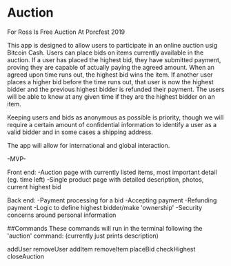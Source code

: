 # Auction
For Ross Is Free Auction At Porcfest 2019

This app is designed to allow users to participate in an online auction usig Bitcoin Cash.  Users can place bids on items currently available in the auction.  If a user has placed the highest bid, they have submitted payment, proving they are capable of actually paying the agreed amount.  When an agreed upon time runs out, the highest bid wins the item.  If another user places a higher bid before the time runs out, that user is now the highest bidder and the previous highest bidder is refunded their payment.  The users will be able to know at any given time if they are the highest bidder on an item.

Keeping users and bids as anonymous as possible is priority, though we will require a certain amount of confidential information to identify a user as a valid bidder and in some cases a shipping address.

The app will allow for international and global interaction.

-MVP-

Front end:
-Auction page with currently listed items, most important detail (eg. time left)
-Single product page with detailed description, photos, current highest bid

Back end:
-Payment processing for a bid
	-Accepting payment
	-Refunding payment
-Logic to define highest bidder/make 'ownership'
-Security concerns around personal information


##Commands
These commands will run in the terminal following the 'auction' command:
(currently just prints description)

addUser
removeUser
addItem
removeItem
placeBid
checkHighest
closeAuction
